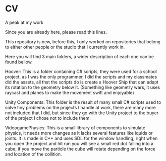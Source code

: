 # CV
A peak at my work

Since you are already here, please read this lines.

This repository is new, before this, I only worked on repositories that belong to either other people or the studio that I currently work 
in.

Here you will find 3 main folders, a wider description of each one can be found bellow.

Hoover:
  This is a folder containing C# scripts, they were used for a school project, as I was the only programmer, I did the scripts
  and my classmates did the assets, all that the scripts do is create a Hoover Ship that can adapt its rotation to the geometry below it.
  (Something like geometry wars, it uses raycast and planes to make the movement swift and enjoyable)
  
Unity Components:
  This folder is the result of many small C# scripts used to solve tiny problems on the projects I handle at work, there are many more
  not included that I did, but since they go with the Unity project to the buyer of the project I chose not to include them.
  
VideogamePhysics:
  This is a small library of components to simulate physics, it needs more changes as it lacks several features like iquids or joints.
  It is made in C++ and uses SDL for the window handling, right when you open the project and hit run you will see a small red dot
  falling into a cube, if you move the particle the cube will rotate depending on the force and location of the collition.
